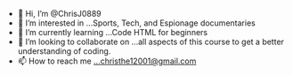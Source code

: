 - 👋 Hi, I’m @ChrisJ0889
- 👀 I’m interested in ...Sports, Tech, and Espionage documentaries
- 🌱 I’m currently learning ...Code HTML for beginners
- 💞️ I’m looking to collaborate on ...all aspects of this course to get a better understanding of coding.
- 📫 How to reach me ...christhe12001@gmail.com

<!---
ChrisJ0889/ChrisJ0889 is a ✨ special ✨ repository because its `README.md` (this file) appears on your GitHub profile.
You can click the Preview link to take a look at your changes.
--->
